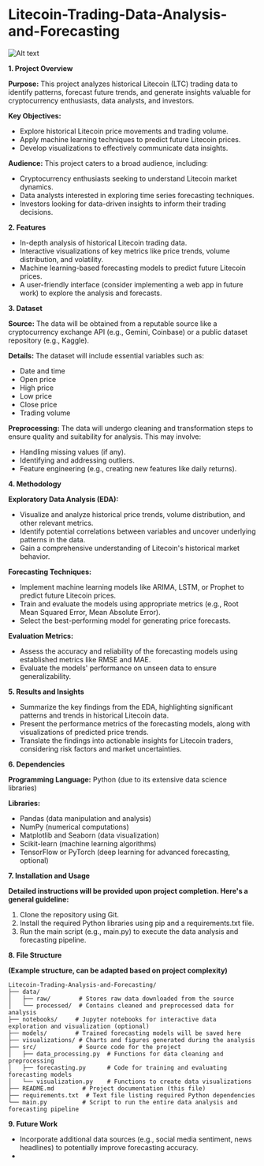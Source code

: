 # Litecoin-Trading-Data-Analysis-and-Forecasting

![Alt text](url)

**1. Project Overview**

**Purpose:** This project analyzes historical Litecoin (LTC) trading data to identify patterns, forecast future trends, and generate insights valuable for cryptocurrency enthusiasts, data analysts, and investors.

**Key Objectives:**

* Explore historical Litecoin price movements and trading volume.
* Apply machine learning techniques to predict future Litecoin prices.
* Develop visualizations to effectively communicate data insights.

**Audience:** This project caters to a broad audience, including:

* Cryptocurrency enthusiasts seeking to understand Litecoin market dynamics.
* Data analysts interested in exploring time series forecasting techniques.
* Investors looking for data-driven insights to inform their trading decisions.

**2. Features**

* In-depth analysis of historical Litecoin trading data.
* Interactive visualizations of key metrics like price trends, volume distribution, and volatility.
* Machine learning-based forecasting models to predict future Litecoin prices.
* A user-friendly interface (consider implementing a web app in future work) to explore the analysis and forecasts.

**3. Dataset**

**Source:** The data will be obtained from a reputable source like a cryptocurrency exchange API (e.g., Gemini, Coinbase) or a public dataset repository (e.g., Kaggle).

**Details:** The dataset will include essential variables such as:

* Date and time
* Open price
* High price
* Low price
* Close price
* Trading volume

**Preprocessing:** The data will undergo cleaning and transformation steps to ensure quality and suitability for analysis. This may involve:

* Handling missing values (if any).
* Identifying and addressing outliers.
* Feature engineering (e.g., creating new features like daily returns).

**4. Methodology**

**Exploratory Data Analysis (EDA):**

* Visualize and analyze historical price trends, volume distribution, and other relevant metrics.
* Identify potential correlations between variables and uncover underlying patterns in the data.
* Gain a comprehensive understanding of Litecoin's historical market behavior.

**Forecasting Techniques:**

* Implement machine learning models like ARIMA, LSTM, or Prophet to predict future Litecoin prices.
* Train and evaluate the models using appropriate metrics (e.g., Root Mean Squared Error, Mean Absolute Error).
* Select the best-performing model for generating price forecasts.

**Evaluation Metrics:**

* Assess the accuracy and reliability of the forecasting models using established metrics like RMSE and MAE.
* Evaluate the models' performance on unseen data to ensure generalizability.

**5. Results and Insights**

* Summarize the key findings from the EDA, highlighting significant patterns and trends in historical Litecoin data.
* Present the performance metrics of the forecasting models, along with visualizations of predicted price trends.
* Translate the findings into actionable insights for Litecoin traders, considering risk factors and market uncertainties.

**6. Dependencies**

**Programming Language:** Python (due to its extensive data science libraries)

**Libraries:**

* Pandas (data manipulation and analysis)
* NumPy (numerical computations)
* Matplotlib and Seaborn (data visualization)
* Scikit-learn (machine learning algorithms)
* TensorFlow or PyTorch (deep learning for advanced forecasting, optional)

**7. Installation and Usage**

**Detailed instructions will be provided upon project completion. Here's a general guideline:**

1. Clone the repository using Git.
2. Install the required Python libraries using pip and a requirements.txt file.
3. Run the main script (e.g., main.py) to execute the data analysis and forecasting pipeline.

**8. File Structure**

**(Example structure, can be adapted based on project complexity)**

```
Litecoin-Trading-Analysis-and-Forecasting/
├── data/
│   ├── raw/        # Stores raw data downloaded from the source
│   └── processed/  # Contains cleaned and preprocessed data for analysis
├── notebooks/     # Jupyter notebooks for interactive data exploration and visualization (optional)
├── models/        # Trained forecasting models will be saved here
├── visualizations/ # Charts and figures generated during the analysis
├── src/            # Source code for the project
│   ├── data_processing.py  # Functions for data cleaning and preprocessing
│   ├── forecasting.py      # Code for training and evaluating forecasting models
│   └── visualization.py    # Functions to create data visualizations
├── README.md        # Project documentation (this file)
├── requirements.txt  # Text file listing required Python dependencies
└── main.py          # Script to run the entire data analysis and forecasting pipeline
```

**9. Future Work**

* Incorporate additional data sources (e.g., social media sentiment, news headlines) to potentially improve forecasting accuracy.
*
